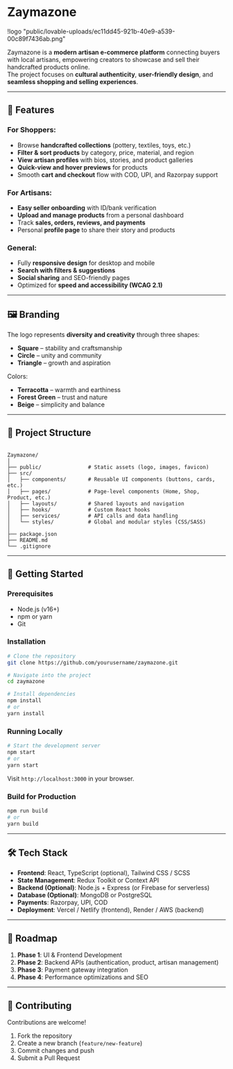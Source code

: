 # Zaymazone

!logo "public/lovable-uploads/ec11dd45-921b-40e9-a539-00c89f7436ab.png"

Zaymazone is a **modern artisan e-commerce platform** connecting buyers with local artisans, empowering creators to showcase and sell their handcrafted products online.  
The project focuses on **cultural authenticity**, **user-friendly design**, and **seamless shopping and selling experiences**.

---

## 🌟 Features

### For Shoppers:
- Browse **handcrafted collections** (pottery, textiles, toys, etc.)
- **Filter & sort products** by category, price, material, and region
- **View artisan profiles** with bios, stories, and product galleries
- **Quick-view and hover previews** for products
- Smooth **cart and checkout** flow with COD, UPI, and Razorpay support

### For Artisans:
- **Easy seller onboarding** with ID/bank verification
- **Upload and manage products** from a personal dashboard
- Track **sales, orders, reviews, and payments**
- Personal **profile page** to share their story and products

### General:
- Fully **responsive design** for desktop and mobile
- **Search with filters & suggestions**
- **Social sharing** and SEO-friendly pages
- Optimized for **speed and accessibility (WCAG 2.1)**

---

## 🖼️ Branding

The logo represents **diversity and creativity** through three shapes:
- **Square** – stability and craftsmanship
- **Circle** – unity and community
- **Triangle** – growth and aspiration

Colors:  
- **Terracotta** – warmth and earthiness  
- **Forest Green** – trust and nature  
- **Beige** – simplicity and balance  

---

## 📂 Project Structure

```

Zaymazone/
│
├── public/               # Static assets (logo, images, favicon)
├── src/
│   ├── components/       # Reusable UI components (buttons, cards, etc.)
│   ├── pages/            # Page-level components (Home, Shop, Product, etc.)
│   ├── layouts/          # Shared layouts and navigation
│   ├── hooks/            # Custom React hooks
│   ├── services/         # API calls and data handling
│   └── styles/           # Global and modular styles (CSS/SASS)
│
├── package.json
├── README.md
└── .gitignore

````

---

## 🚀 Getting Started

### Prerequisites
- Node.js (v16+)
- npm or yarn
- Git

### Installation
```bash
# Clone the repository
git clone https://github.com/yourusername/zaymazone.git

# Navigate into the project
cd zaymazone

# Install dependencies
npm install
# or
yarn install
````

### Running Locally

```bash
# Start the development server
npm start
# or
yarn start
```

Visit `http://localhost:3000` in your browser.

### Build for Production

```bash
npm run build
# or
yarn build
```

---

## 🛠️ Tech Stack

* **Frontend**: React, TypeScript (optional), Tailwind CSS / SCSS
* **State Management**: Redux Toolkit or Context API
* **Backend (Optional)**: Node.js + Express (or Firebase for serverless)
* **Database (Optional)**: MongoDB or PostgreSQL
* **Payments**: Razorpay, UPI, COD
* **Deployment**: Vercel / Netlify (frontend), Render / AWS (backend)

---

## 📌 Roadmap

1. **Phase 1**: UI & Frontend Development
2. **Phase 2**: Backend APIs (authentication, product, artisan management)
3. **Phase 3**: Payment gateway integration
4. **Phase 4**: Performance optimizations and SEO

---

## 🤝 Contributing

Contributions are welcome!

1. Fork the repository
2. Create a new branch (`feature/new-feature`)
3. Commit changes and push
4. Submit a Pull Request
